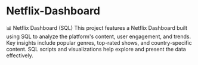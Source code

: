 # Netflix-Dashboard
📊 Netflix Dashboard (SQL) This project features a Netflix Dashboard built using SQL to analyze the platform's content, user engagement, and trends. Key insights include popular genres, top-rated shows, and country-specific content. SQL scripts and visualizations help explore and present the data effectively.
